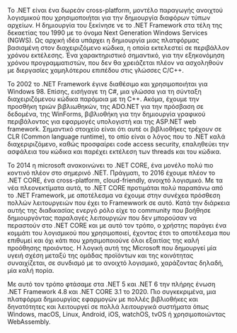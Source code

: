 Το .NET είναι ένα δωρεάν cross-platform, μοντέλο παραγωγής ανοιχτού λογισμικού που χρησιμοποιήται για την δημιουργία διαφόρων τύπων αρχείων. Η δημιουργία του ξεκίνησε νε το .NET Framework στα τέλη της δεκαετίας του 1990 με το όνομα Next Generation Windows Services (NGWS). Ως αρχική ιδέα υπάρχει η δημιουργία μιας πλατφόρμας βασισμένη στον  διαχειριζόμενο κώδικα, η οποία εκτελεστεί σε περιβάλλον χρόνου εκτέλεσης. Ένα χαρακτηριστικό σημαντικό, για την εξηκονόμηση χρόνου προγραμματιστών, που δεν θα χρειάζεται πλέον να ασχοληθούν με διεργασίες χαμηλότερου επιπέδου στις γλώσσες C/C++.


Το 2002 το .NET Framework έγινε διαθέσιμο και χρησιμοποιήται για Windows 98. Επίσης, εισήγαγε τη C#, μια γλώσσα για τη σύνταξη διαχειριζόμενου κώδικα παρόμοια με τη C++. Ακόμα, έχουμε την προσθήκη τριών βιβλιωθηκών, της ADO.NET για την πρόσβαση σε δεδομένα, της WinForms, βιβλιοθήκη για την δημιουργία γραφικού περιβάλοντος για εφαρμογές υπολογιστή και της ASP.NET web framework. Σημαντικό στοιχείο είναι ότι αυτέ οι βιβλιοθήκες τρέχουν σε CLR (Common language runtime), το οπίο είναι ο λόγος που το .NET καλά διαχεριριζόμενο, καθώς προσφαίρει code access security, επαληθεύει την ασφάλεια του κώδικα και παρέχει εκτέλεση των threads και του κώδικα.


Το 2014 η microsoft ανακοινώνει το .NET CORE, ένα μονέλο πολύ πιο κοντινό πλέον στο σημερινό .ΝΕΤ. Πράγματι, το 2016 έχουμε πλέον το .NET CORE, ένα cross-platform, cloud-friendly, ανοιχτό λογισμικό. Με τα νέα πλεονεκτίματα αυτά, το .NET CORE προτιμάται πολύ παραπάνω από το .NET Framework, με αποτέλεσμα να έχουμε στην συνέχεα πρόσθεση πολλών λειτουργειών που έχει το Framewwork σε αυτό. Κατά την  διάρκεια αυτής της διαδικασίας ενεργό ρόλο είχε το community που βοήθησε δημιουργόντας παραλαγές λειτουργιών που δεν μπορούσαν να περαστούν στο .NET CORE και με αυτό τον τρόπο, ο χρήστης παράγει ένα κομμάτι του λογισμικού που χρησιμοποιεί, έχοντας έτσι το αποτέλεσμα που επιθυμεί και όχι κάτι που χρησιμοποιούνε όλοι εξαιτίας της καλή προόθησης προιόντος. Η  λογική αυτή της Microsoft που δημουργεί μία υγειή σχέση μεταξύ της ομάδας προϊόντων και της κοινότητας συναιχίζεται, σε συνδισμό με το ανοιχτό λογισμικό, χαράζοντας δηλαδή, μία καλή πορία.


Με αυτό τον τρόπο φτάσαμε στα .NET 5 και .NET 6 την πλήρης ένωση .NET Framework 4.8 και .NET CORE 3.1 το 2020. Πιο συγκεκριμένα, μια πλατφόρμα δημιουργίας εφαρμογών με πολλές βιβλιοθήκες και δηνατότητες και λειτουργεί σε πολλά λειτουργικά συστήματα όπως Windows, macOS, Linux, Android, iOS, watchOS, tvOS ή χρησιμοποιώντας WebAssembly. 




